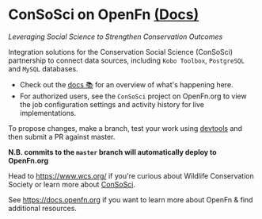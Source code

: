 # ConSoSci on OpenFn [(Docs)](https://openfn.github.io/ConSoSci/)
_Leveraging Social Science to Strengthen Conservation Outcomes_

Integration solutions for the Conservation Social Science (ConSoSci) partnership to connect data sources, including `Kobo Toolbox`, `PostgreSQL` and `MySQL` databases. 

- Check out the [docs 📚](https://openfn.github.io/ConSoSci//) for an overview of what's
happening here.
- For authorized users, see the `ConSoSci` project on OpenFn.org to view the job configuration settings and activity history for live implementations. 

To propose changes, make a branch, test your work using
[devtools](https://openfn.github.io/devtools/) and then submit a PR against
master.

**N.B. commits to the `master` branch will automatically deploy to OpenFn.org**

Head to https://www.wcs.org/ if you're curious about Wildlife Conservation Society or 
learn more about [ConSoSci](https://programs.wcs.org/consosci).

See https://docs.openfn.org if you want to learn more about OpenFn & find additional resources.
